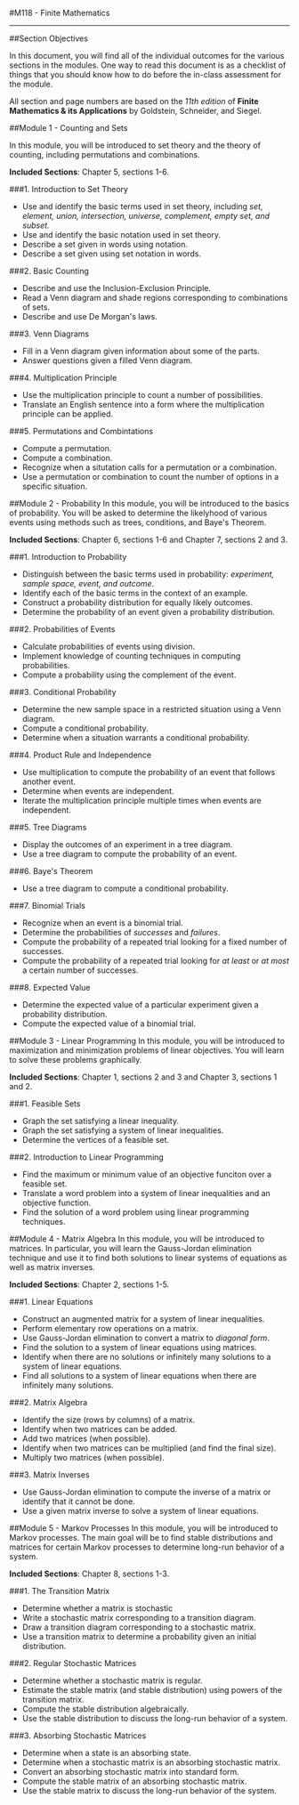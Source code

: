 #M118 - Finite Mathematics

----

##Section Objectives

In this document, you will find all of the individual outcomes for the various sections in the modules.  One way to read this document is as a checklist of things that you should know how to do before the in-class assessment for the module.

All section and page numbers are based on the *11th edition* of **Finite Mathematics & its Applications** by Goldstein, Schneider, and Siegel.

##Module 1 - Counting and Sets

In this module, you will be introduced to set theory and the theory of counting, including permutations and combinations.

**Included Sections**:  Chapter 5, sections 1-6.

###1.  Introduction to Set Theory

* Use and identify the basic terms used in set theory, including *set, element, union, intersection, universe, complement, empty set, and subset.*
* Use and identify the basic notation used in set theory.
* Describe a set given in words using notation.
* Describe a set given using set notation in words.

###2.  Basic Counting

* Describe and use the Inclusion-Exclusion Principle.
* Read a Venn diagram and shade regions corresponding to combinations of sets.
* Describe and use De Morgan's laws.

###3.  Venn Diagrams

* Fill in a Venn diagram given information about some of the parts.
* Answer questions given a filled Venn diagram.

###4.  Multiplication Principle

* Use the multiplication principle to count a number of possibilities.
* Translate an English sentence into a form where the multiplication principle can be applied.

###5.  Permutations and Combintations

* Compute a permutation.
* Compute a combination.
* Recognize when a situtation calls for a permutation or a combination.
* Use a permutation or combination to count the number of options in a specific situation.

##Module 2 - Probability
In this module, you will be introduced to the basics of probability.  You will be asked to determine the likelyhood of various events using methods such as trees, conditions, and Baye's Theorem.

**Included Sections**:  Chapter 6, sections 1-6 and Chapter 7, sections 2 and 3.

###1.  Introduction to Probability

* Distinguish between the basic terms used in probability:  *experiment, sample space, event, and outcome*.
* Identify each of the basic terms in the context of an example.
* Construct a probability distribution for equally likely outcomes.
* Determine the probability of an event given a probability distribution.

###2.  Probabilities of Events

* Calculate probabilities of events using division.
* Implement knowledge of counting techniques in computing probabilities.
* Compute a probability using the complement of the event.

###3.  Conditional Probability
* Determine the new sample space in a restricted situation using a Venn diagram.
* Compute a conditional probability.
* Determine when a situation warrants a conditional probability.

###4.  Product Rule and Independence

* Use multiplication to compute the probability of an event that follows another event.
* Determine when events are independent.
* Iterate the multiplication principle multiple times when events are independent.

###5.  Tree Diagrams

* Display the outcomes of an experiment in a tree diagram.
* Use a tree diagram to compute the probability of an event.

###6.  Baye's Theorem

* Use a tree diagram to compute a conditional probability.

###7.  Binomial Trials

* Recognize when an event is a binomial trial.
* Determine the probabilities of *successes* and *failures*.
* Compute the probability of a repeated trial looking for a fixed number of successes.
* Compute the probability of a repeated trial looking for *at least* or *at most* a certain number of successes.

###8.  Expected Value

* Determine the expected value of a particular experiment given a probability distribution.
* Compute the expected value of a binomial trial.

##Module 3 - Linear Programming
In this module, you will be introduced to maximization and minimization problems of linear objectives.  You will learn to solve these problems graphically.

**Included Sections**:  Chapter 1, sections 2 and 3 and Chapter 3, sections 1 and 2.

###1.  Feasible Sets

* Graph the set satisfying a linear inequality.
* Graph the set satisfying a system of linear inequalities.
* Determine the vertices of a feasible set.

###2.  Introduction to Linear Programming

* Find the maximum or minimum value of an objective funciton over a feasible set.
* Translate a word problem into a system of linear inequalities and an objective function.
* Find the solution of a word problem using linear programming techniques.

##Module 4 - Matrix Algebra
In this module, you will be introduced to matrices.  In particular, you will learn the Gauss-Jordan elimination technique and use it to find both solutions to linear systems of equations as well as matrix inverses.

**Included Sections**:  Chapter 2, sections 1-5.

###1.  Linear Equations

* Construct an augmented matrix for a system of linear inequalities.
* Perform elementary row operations on a matrix.
* Use Gauss-Jordan elimination to convert a matrix to *diagonal form*.
* Find the solution to a system of linear equations using matrices.
* Identify when there are no solutions or infinitely many solutions to a system of linear equations.
* Find all solutions to a system of linear equations when there are infinitely many solutions.

###2.  Matrix Algebra

* Identify the size (rows by columns) of a matrix.
* Identify when two matrices can be added.
* Add two matrices (when possible).
* Identify when two matrices can be multiplied (and find the final size).
* Multiply two matrices (when possible).

###3.  Matrix Inverses

* Use Gauss-Jordan elimination to compute the inverse of a matrix or identify that it cannot be done.
* Use a given matrix inverse to solve a system of linear equations.

##Module 5 - Markov Processes
In this module, you will be introduced to Markov processes.  The main goal will be to find stable distributions and matrices for certain Markov processes to determine long-run behavior of a system.

**Included Sections**:  Chapter 8, sections 1-3.

###1.  The Transition Matrix

* Determine whether a matrix is stochastic
* Write a stochastic matrix corresponding to a transition diagram.
* Draw a transition diagram corresponding to a stochastic matrix.
* Use a transition matrix to determine a probability given an initial distribution.

###2.  Regular Stochastic Matrices

* Determine whether a stochastic matrix is regular.
* Estimate the stable matrix (and stable distribution) using powers of the transition matrix.
* Compute the stable distribution algebraically.
* Use the stable distribution to discuss the long-run behavior of a system.

###3.  Absorbing Stochastic Matrices

* Determine when a state is an absorbing state.
* Determine when a stochastic matrix is an absorbing stochastic matrix.
* Convert an absorbing stochastic matrix into standard form.
* Compute the stable matrix of an absorbing stochastic matrix.
* Use the stable matrix to discuss the long-run behavior of the system. 